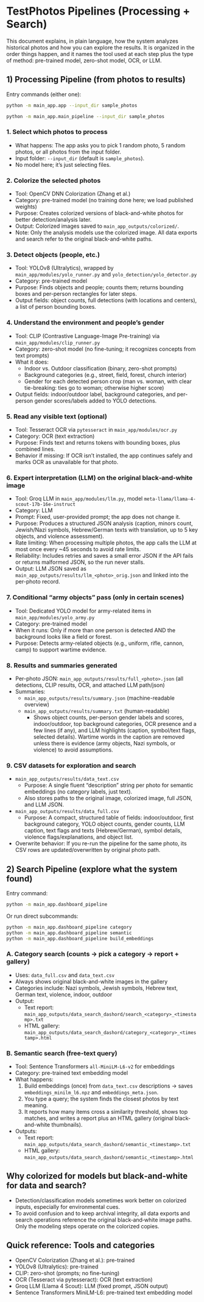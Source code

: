 # TestPhotos Pipelines (Processing + Search)

This document explains, in plain language, how the system analyzes historical photos and how you can explore the results. It is organized in the order things happen, and it names the tool used at each step plus the type of method: pre-trained model, zero-shot model, OCR, or LLM.

## 1) Processing Pipeline (from photos to results)

Entry commands (either one):

```bash
python -m main_app.app --input_dir sample_photos
```

```bash
python -m main_app.main_pipeline --input_dir sample_photos
```

### 1. Select which photos to process

- What happens: The app asks you to pick 1 random photo, 5 random photos, or all photos from the input folder.
- Input folder: `--input_dir` (default is `sample_photos`).
- No model here; it’s just selecting files.

### 2. Colorize the selected photos

- Tool: OpenCV DNN Colorization (Zhang et al.)
- Category: pre-trained model (no training done here; we load published weights)
- Purpose: Creates colorized versions of black-and-white photos for better detection/analysis later.
- Output: Colorized images saved to `main_app_outputs/colorized/`.
- Note: Only the analysis models use the colorized image. All data exports and search refer to the original black-and-white paths.

### 3. Detect objects (people, etc.)

- Tool: YOLOv8 (Ultralytics), wrapped by `main_app/modules/yolo_runner.py` and `yolo_detection/yolo_detector.py`
- Category: pre-trained model
- Purpose: Finds objects and people; counts them; returns bounding boxes and per-person rectangles for later steps.
- Output fields: object counts, full detections (with locations and centers), a list of person bounding boxes.

### 4. Understand the environment and people’s gender

- Tool: CLIP (Contrastive Language-Image Pre-training) via `main_app/modules/clip_runner.py`
- Category: zero-shot model (no fine-tuning; it recognizes concepts from text prompts)
- What it does:
  - Indoor vs. Outdoor classification (binary, zero-shot prompts)
  - Background categories (e.g., street, field, forest, church interior)
  - Gender for each detected person crop (man vs. woman, with clear tie-breaking: ties go to woman; otherwise higher score)
- Output fields: indoor/outdoor label, background categories, and per-person gender scores/labels added to YOLO detections.

### 5. Read any visible text (optional)

- Tool: Tesseract OCR via `pytesseract` in `main_app/modules/ocr.py`
- Category: OCR (text extraction)
- Purpose: Finds text and returns tokens with bounding boxes, plus combined lines.
- Behavior if missing: If OCR isn’t installed, the app continues safely and marks OCR as unavailable for that photo.

### 6. Expert interpretation (LLM) on the original black‑and‑white image

- Tool: Groq LLM in `main_app/modules/llm.py`, model `meta-llama/llama-4-scout-17b-16e-instruct`
- Category: LLM
- Prompt: Fixed, user-provided prompt; the app does not change it.
- Purpose: Produces a structured JSON analysis (caption, minors count, Jewish/Nazi symbols, Hebrew/German texts with translation, up to 5 key objects, and violence assessment).
- Rate limiting: When processing multiple photos, the app calls the LLM at most once every ~45 seconds to avoid rate limits.
- Reliability: Includes retries and saves a small error JSON if the API fails or returns malformed JSON, so the run never stalls.
- Output: LLM JSON saved as `main_app_outputs/results/llm_<photo>_orig.json` and linked into the per-photo record.

### 7. Conditional “army objects” pass (only in certain scenes)

- Tool: Dedicated YOLO model for army-related items in `main_app/modules/yolo_army.py`
- Category: pre-trained model
- When it runs: Only if more than one person is detected AND the background looks like a field or forest.
- Purpose: Detects army-related objects (e.g., uniform, rifle, cannon, camp) to support wartime evidence.

### 8. Results and summaries generated

- Per-photo JSON: `main_app_outputs/results/full_<photo>.json` (all detections, CLIP results, OCR, and attached LLM path/json)
- Summaries:
  - `main_app_outputs/results/summary.json` (machine-readable overview)
  - `main_app_outputs/results/summary.txt` (human-readable)
    - Shows object counts, per-person gender labels and scores, indoor/outdoor, top background categories, OCR presence and a few lines (if any), and LLM highlights (caption, symbol/text flags, selected details). Wartime words in the caption are removed unless there is evidence (army objects, Nazi symbols, or violence) to avoid assumptions.

### 9. CSV datasets for exploration and search

- `main_app_outputs/results/data_text.csv`
  - Purpose: A single fluent “description” string per photo for semantic embeddings (no category labels, just text).
  - Also stores paths to the original image, colorized image, full JSON, and LLM JSON.
- `main_app_outputs/results/data_full.csv`
  - Purpose: A compact, structured table of fields: indoor/outdoor, first background category, YOLO object counts, gender counts, LLM caption, text flags and texts (Hebrew/German), symbol details, violence flags/explanations, and object list.
- Overwrite behavior: If you re-run the pipeline for the same photo, its CSV rows are updated/overwritten by original photo path.

## 2) Search Pipeline (explore what the system found)

Entry command:

```bash
python -m main_app.dashboard_pipeline
```

Or run direct subcommands:

```bash
python -m main_app.dashboard_pipeline category
python -m main_app.dashboard_pipeline semantic
python -m main_app.dashboard_pipeline build_embeddings
```

### A. Category search (counts → pick a category → report + gallery)

- Uses: `data_full.csv` and `data_text.csv`
- Always shows original black-and-white images in the gallery
- Categories include: Nazi symbols, Jewish symbols, Hebrew text, German text, violence, indoor, outdoor
- Output:
  - Text report: `main_app_outputs/data_search_dashord/search_<category>_<timestamp>.txt`
  - HTML gallery: `main_app_outputs/data_search_dashord/category_<category>_<timestamp>.html`

### B. Semantic search (free-text query)

- Tool: Sentence Transformers `all-MiniLM-L6-v2` for embeddings
- Category: pre-trained text embedding model
- What happens:
  1) Build embeddings (once) from `data_text.csv` descriptions → saves `embeddings_minilm_l6.npz` and `embeddings_meta.json`.
  2) You type a query; the system finds the closest photos by text meaning.
  3) It reports how many items cross a similarity threshold, shows top matches, and writes a report plus an HTML gallery (original black-and-white thumbnails).
- Outputs:
  - Text report: `main_app_outputs/data_search_dashord/semantic_<timestamp>.txt`
  - HTML gallery: `main_app_outputs/data_search_dashord/semantic_<timestamp>.html`

## Why colorized for models but black‑and‑white for data and search?

- Detection/classification models sometimes work better on colorized inputs, especially for environmental cues.
- To avoid confusion and to keep archival integrity, all data exports and search operations reference the original black‑and‑white image paths. Only the modeling steps operate on the colorized copies.

## Quick reference: Tools and categories

- OpenCV Colorization (Zhang et al.): pre-trained
- YOLOv8 (Ultralytics): pre-trained
- CLIP: zero-shot (prompts; no fine-tuning)
- OCR (Tesseract via pytesseract): OCR (text extraction)
- Groq LLM (Llama 4 Scout): LLM (fixed prompt, JSON output)
- Sentence Transformers MiniLM-L6: pre-trained text embedding model
